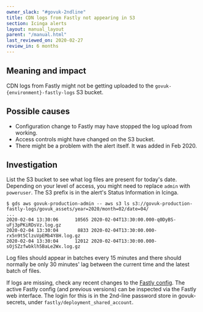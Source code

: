 ```yaml
---
owner_slack: "#govuk-2ndline"
title: CDN logs from Fastly not appearing in S3
section: Icinga alerts
layout: manual_layout
parent: "/manual.html"
last_reviewed_on: 2020-02-27
review_in: 6 months
---
```


## Meaning and impact

CDN logs from Fastly might not be getting uploaded to the
`govuk-{environment}-fastly-logs` S3 bucket.

## Possible causes

* Configuration change to Fastly may have stopped the log upload from working.
* Access controls might have changed on the S3 bucket.
* There might be a problem with the alert itself. It was added in Feb 2020.

## Investigation

List the S3 bucket to see what log files are present for today's date.
Depending on your level of access, you might need to replace `admin` with
`poweruser`. The S3 prefix is in the alert's Status Information in Icinga.

```
$ gds aws govuk-production-admin -- aws s3 ls s3://govuk-production-fastly-logs/govuk_assets/year=2020/month=02/date=04/
...
2020-02-04 13:30:06      10565 2020-02-04T13:30:00.000-q0DyBS-uFj3pPKiRDsVz.log.gz
2020-02-04 13:30:04       8833 2020-02-04T13:30:00.000-rx5n9t5ClzuVpEMb4Y8H.log.gz
2020-02-04 13:30:04      12012 2020-02-04T13:30:00.000-sOjSZzfwbklh5BaLe2Wx.log.gz
```

Log files should appear in batches every 15 minutes and there should normally
be only 30 minutes' lag between the current time and the latest batch of files.

If logs are missing, check any recent changes to the [Fastly
config](/manual/cdn.html#cdn-configuration). The active Fastly config (and
previous versions) can be inspected via the Fastly web interface. The login for
this is in the 2nd-line password store in govuk-secrets, under
`fastly/deployment_shared_account`.
